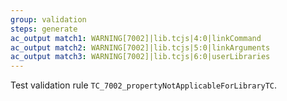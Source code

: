 ```yaml
---
group: validation
steps: generate
ac_output match1: WARNING[7002]|lib.tcjs|4:0|linkCommand
ac_output match2: WARNING[7002]|lib.tcjs|5:0|linkArguments
ac_output match3: WARNING[7002]|lib.tcjs|6:0|userLibraries
---
```

Test validation rule `TC_7002_propertyNotApplicableForLibraryTC`.
